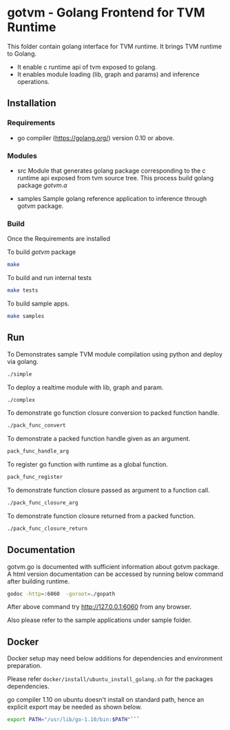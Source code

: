 # gotvm - Golang Frontend for TVM Runtime

This folder contain golang interface for TVM runtime. It brings TVM runtime to Golang.

- It enable c runtime api of tvm exposed to golang.
- It enables module loading (lib, graph and params) and inference operations.

## Installation

### Requirements

- go compiler (https://golang.org/) version 0.10 or above.

### Modules

- src
  Module that generates golang package corresponding to the c runtime api exposed from tvm source tree.
  This process build golang package _gotvm.a_

- samples
  Sample golang reference application to inference through gotvm package.

### Build

Once the Requirements are installed

To build _gotvm_ package

```bash
make
```

To build and run internal tests

```bash
make tests
```

To build sample apps.

```bash
make samples
```

## Run

To Demonstrates sample TVM module compilation using python and deploy via golang.
```bash
./simple
``` 

To deploy a realtime module with lib, graph and param.
```bash
./complex
```

To demonstrate go function closure conversion to packed function handle.

```bash
./pack_func_convert
```

To demonstrate a packed function handle given as an argument.

```bash
pack_func_handle_arg
```

To register go function with runtime as a global function.

```bash
pack_func_register
```

To demonstrate function closure passed as argument to a function call.

```bash
./pack_func_closure_arg
```

To demonstrate function closure returned from a packed function.

```bash
./pack_func_closure_return
```

## Documentation
gotvm.go is documented with sufficient information about gotvm package.
A html version documentation can be accessed by running below command after building runtime.

```bash
godoc -http=:6060  -goroot=./gopath
```
After above command try http://127.0.0.1:6060 from any browser.

Also please refer to the sample applications under sample folder.

## Docker
Docker setup may need below additions for dependencies and environment preparation.

Please refer ```docker/install/ubuntu_install_golang.sh``` for the packages dependencies.

go compiler 1.10 on ubuntu doesn't install on standard path, hence an explicit export may be needed as shown below.

```bash
export PATH="/usr/lib/go-1.10/bin:$PATH"```
```
